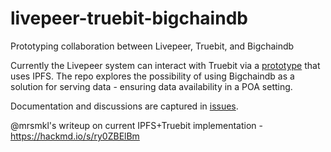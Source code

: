# livepeer-truebit-bigchaindb
Prototyping collaboration between Livepeer, Truebit, and Bigchaindb

Currently the Livepeer system can interact with Truebit via a [prototype](https://github.com/livepeer/verification-truebit) that uses IPFS. The repo explores the possibility of using Bigchaindb as a solution for serving data - ensuring data availability in a POA setting.

Documentation and discussions are captured in [issues](https://github.com/livepeer/livepeer-truebit-bigchaindb/issues).

@mrsmkl's writeup on current IPFS+Truebit implementation - https://hackmd.io/s/ry0ZBElBm
